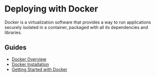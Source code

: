 # Deploying with Docker

Docker is a virtualization software that provides a way to run applications securely isolated in 
a container, packaged with all its dependencies and libraries.

## Guides

- [Docker Overview](/Guides/Docker/Docker%20Overview)
- [Docker Installation](/Guides/Docker/Docker%20Installation)
- [Getting Started with Docker](/Guides/Docker/Getting%20Started%20with%20Docker)
